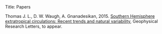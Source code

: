 Title: Papers

Thomas J. L., D. W. Waugh, A. Gnanadesikan, 2015. [Southern Hemisphere extratropical circulations: Recent trends and natural variability](http://blaustein.eps.jhu.edu/~jthom143/PostersPapers/Thomas_et_al_2015), Geophysical Research Letters, to appear. 